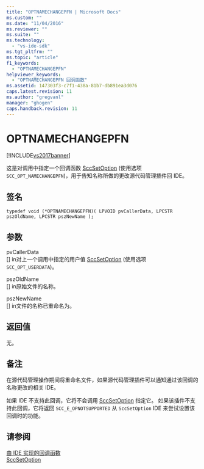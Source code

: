 ```yaml
---
title: "OPTNAMECHANGEPFN | Microsoft Docs"
ms.custom: ""
ms.date: "11/04/2016"
ms.reviewer: ""
ms.suite: ""
ms.technology: 
  - "vs-ide-sdk"
ms.tgt_pltfrm: ""
ms.topic: "article"
f1_keywords: 
  - "OPTNAMECHANGEPFN"
helpviewer_keywords: 
  - "OPTNAMECHANGEPFN 回调函数"
ms.assetid: 147303f3-c7f1-438a-81b7-db891ea3d076
caps.latest.revision: 11
ms.author: "gregvanl"
manager: "ghogen"
caps.handback.revision: 11
---
```

# OPTNAMECHANGEPFN
[!INCLUDE[vs2017banner](../code-quality/includes/vs2017banner.md)]

这是对调用中指定一个回调函数 [SccSetOption](../extensibility/sccsetoption-function.md) \(使用选项 `SCC_OPT_NAMECHANGEPFN`\)，用于告知名称所做的更改源代码管理插件回 IDE。  
  
## 签名  
  
```cpp#  
typedef void (*OPTNAMECHANGEPFN)( LPVOID pvCallerData, LPCSTR pszOldName, LPCSTR pszNewName );  
```  
  
## 参数  
 pvCallerData  
 \[\] in对上一个调用中指定的用户值 [SccSetOption](../extensibility/sccsetoption-function.md) \(使用选项 `SCC_OPT_USERDATA`\)。  
  
 pszOldName  
 \[\] in原始文件的名称。  
  
 pszNewName  
 \[\] in文件的名称已重命名为。  
  
## 返回值  
 无。  
  
## 备注  
 在源代码管理操作期间将重命名文件，如果源代码管理插件可以通知通过该回调的名称更改的相关 IDE。  
  
 如果 IDE 不支持此回调，它将不会调用 [SccSetOption](../extensibility/sccsetoption-function.md) 指定它。 如果该插件不支持此回调，它将返回 `SCC_E_OPNOTSUPPORTED` 从 `SccSetOption` IDE 来尝试设置该回调时的功能。  
  
## 请参阅  
 [由 IDE 实现的回调函数](../extensibility/callback-functions-implemented-by-the-ide.md)   
 [SccSetOption](../extensibility/sccsetoption-function.md)